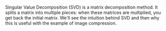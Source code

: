Singular Value Decomposition (SVD) is a matrix decomposition method. It splits a matrix into multiple pieces: when these matrices are multiplied, you get back the initial matrix. We'll see the intuition behind SVD and then why this is useful with the example of image compression.
